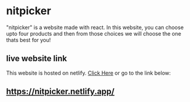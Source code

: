 # nitpicker
"nitpicker" is a website made with react. In this website, you can choose upto four products and then from those choices we will choose the one thats best for you!

## live website link
This website is hosted on netlify. [Click Here](https://nitpicker.netlify.app/) or go to the link below:

## https://nitpicker.netlify.app/